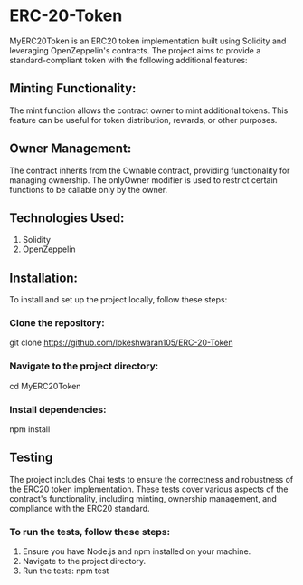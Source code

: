 # ERC-20-Token

MyERC20Token is an ERC20 token implementation built using Solidity and leveraging OpenZeppelin's contracts. The project aims to provide a standard-compliant token with the following additional features:

## Minting Functionality: 
The mint function allows the contract owner to mint additional tokens. This feature can be useful for token distribution, rewards, or other purposes.
## Owner Management:
The contract inherits from the Ownable contract, providing functionality for managing ownership. The onlyOwner modifier is used to restrict certain functions to be callable only by the owner.

## Technologies Used:
1) Solidity 
2) OpenZeppelin

## Installation:
To install and set up the project locally, follow these steps:

### Clone the repository:
git clone https://github.com/lokeshwaran105/ERC-20-Token
### Navigate to the project directory:
cd MyERC20Token
### Install dependencies:
npm install

## Testing
The project includes Chai tests to ensure the correctness and robustness of the ERC20 token implementation. These tests cover various aspects of the contract's functionality, including minting, ownership management, and compliance with the ERC20 standard.

### To run the tests, follow these steps:

1) Ensure you have Node.js and npm installed on your machine.
2) Navigate to the project directory.
3) Run the tests: npm test
